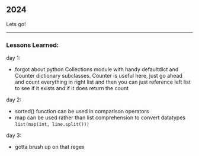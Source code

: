 ## 2024
Lets go! 

----  
### Lessons Learned: 
day 1: 
- forgot about python Collections module with handy defaultdict and Counter dictionary subclasses.  Counter is useful here, just go ahead and count everything in right list and then you can just reference left list to see if it exists and if it does return the count

day 2: 
- sorted() function can be used in comparison operators
- map can be used rather than list comprehension to convert datatypes `list(map(int, line.split()))`

day 3:
- gotta brush up on that regex